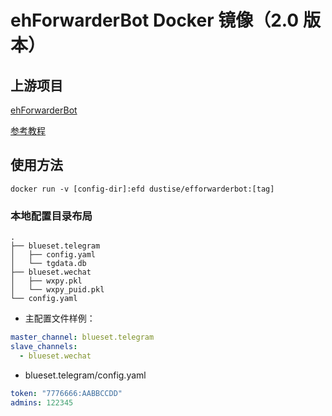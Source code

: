 # ehForwarderBot Docker 镜像（2.0 版本）

## 上游项目

[ehForwarderBot](https://github.com/blueset/ehForwarderBot/tree/master/docs)

[参考教程](https://github.com/blueset/ehForwarderBot/wiki/Ubuntu-16.04-(zh-CN,-%E4%B8%AD%E6%96%87))

## 使用方法

`docker run -v [config-dir]:efd dustise/efforwarderbot:[tag]`

### 本地配置目录布局

    .
    ├── blueset.telegram
    │   ├── config.yaml
    │   └── tgdata.db
    ├── blueset.wechat
    │   ├── wxpy.pkl
    │   └── wxpy_puid.pkl
    └── config.yaml

- 主配置文件样例：

~~~yaml
master_channel: blueset.telegram
slave_channels:
  - blueset.wechat
~~~

- blueset.telegram/config.yaml

~~~yaml
token: "7776666:AABBCCDD"
admins: 122345
~~~